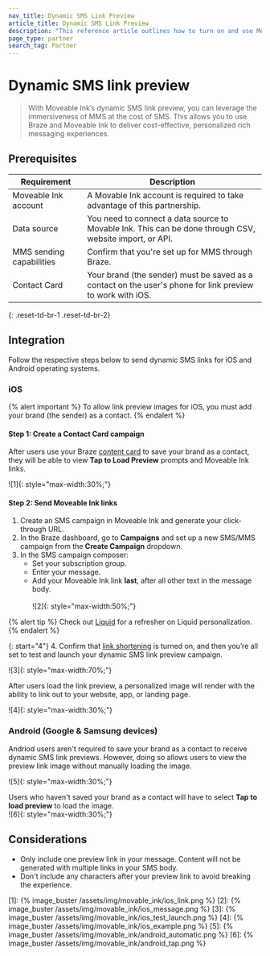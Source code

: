 ```yaml
---
nav_title: Dynamic SMS Link Preview
article_title: Dynamic SMS Link Preview
description: "This reference article outlines how to turn on and use Moveable Ink's SMS link preview feature."
page_type: partner
search_tag: Partner
---
```


# Dynamic SMS link preview

> With Moveable Ink’s dynamic SMS link preview, you can leverage the immersiveness of MMS at the cost of SMS. This allows you to use Braze and Moveable Ink to deliver cost-effective, personalized rich messaging experiences.

## Prerequisites

| Requirement | Description |
| --- | --- |
| Moveable Ink account | A Movable Ink account is required to take advantage of this partnership. |
| Data source | You need to connect a data source to Movable Ink. This can be done through CSV, website import, or API. |
| MMS sending capabilities | Confirm that you're set up for MMS through Braze. 
| Contact Card | Your brand (the sender) must be saved as a contact on the user's phone for link preview to work with iOS. |
{: .reset-td-br-1 .reset-td-br-2}

## Integration

Follow the respective steps below to send dynamic SMS links for iOS and Android operating systems.

### iOS

{% alert important %}
To allow link preview images for iOS, you must add your brand (the sender) as a contact.
{% endalert %}

#### Step 1: Create a Contact Card campaign

After users use your Braze [content card]({{site.baseurl}}/user_guide/message_building_by_channel/sms/mms/contact_card/) to save your brand as a contact, they will be able to view **Tap to Load Preview** prompts and Moveable Ink links.

![1]{: style="max-width:30%;"}

#### Step 2: Send Moveable Ink links

1. Create an SMS campaign in Moveable Ink and generate your click-through URL.
2. In the Braze dashboard, go to **Campaigns** and set up a new SMS/MMS campaign from the **Create Campaign** dropdown.
3. In the SMS campaign composer:
    - Set your subscription group.
    - Enter your message.
    - Add your Moveable Ink link **last**, after all other text in the message body. <br><br>![2]{: style="max-width:50%;"}

{% alert tip %}
Check out [Liquid]({{site.baseurl}}/user_guide/personalization_and_dynamic_content/liquid/using_liquid/) for a refresher on Liquid personalization.  
{% endalert %}

{: start="4"}
4. Confirm that [link shortening]({{site.baseurl}}/user_guide/message_building_by_channel/sms/campaign/link_shortening/) is turned on, and then you’re all set to test and launch your dynamic SMS link preview campaign.

![3]{: style="max-width:70%;"}

After users load the link preview, a personalized image will render with the ability to link out to your website, app, or landing page.

![4]{: style="max-width:30%;"}

### Android (Google & Samsung devices)

Andriod users aren't required to save your brand as a contact to receive dynamic SMS link previews. However, doing so allows users to view the preview link image without manually loading the image.

![5]{: style="max-width:30%;"}

Users who haven't saved your brand as a contact will have to select **Tap to load preview** to load the image. <br>![6]{: style="max-width:30%;"}

## Considerations

- Only include one preview link in your message. Content will not be generated with multiple links in your SMS body. 
- Don't include any characters after your preview link to avoid breaking the experience.


[1]: {% image_buster /assets/img/movable_ink/ios_link.png %}
[2]: {% image_buster /assets/img/movable_ink/ios_message.png %}
[3]: {% image_buster /assets/img/movable_ink/ios_test_launch.png %}
[4]: {% image_buster /assets/img/movable_ink/ios_example.png %}
[5]: {% image_buster /assets/img/movable_ink/android_automatic.png %}
[6]: {% image_buster /assets/img/movable_ink/android_tap.png %}
